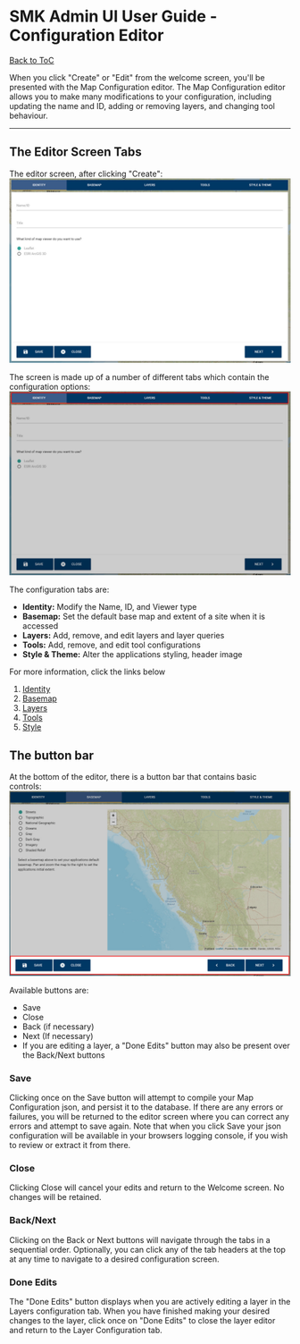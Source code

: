# SMK Admin UI User Guide - Configuration Editor
[Back to ToC](SMK-Admin-UI-User-Guide)

When you click "Create" or "Edit" from the welcome screen, you'll be presented with the Map Configuration editor. The Map Configuration editor allows you to make many modifications to your configuration, including updating the name and ID, adding or removing layers, and changing tool behaviour.
***
## The Editor Screen Tabs
The editor screen, after clicking "Create":
![Config Editor Screen](images/smk_admin_editor_identify.jpg)

The screen is made up of a number of different tabs which contain the configuration options:
![Config Editor Tabs](images/smk_admin_editor_tabs.jpg)

The configuration tabs are:
* **Identity:** Modify the Name, ID, and Viewer type
* **Basemap:** Set the default base map and extent of a site when it is accessed
* **Layers:** Add, remove, and edit layers and layer queries
* **Tools:** Add, remove, and edit tool configurations
* **Style & Theme:** Alter the applications styling, header image

For more information, click the links below

1. [Identity](SMK-Admin-UI-User-Guide:-Identity-Tab)
2. [Basemap](SMK-Admin-UI-User-Guide:-Basemap-Tab)
3. [Layers](SMK-Admin-UI-User-Guide:-Layers-Tab)
4. [Tools](SMK-Admin-UI-User-Guide:-Tools-Tab)
5. [Style](SMK-Admin-UI-User-Guide:-Styles-and-Themes-Tab)

## The button bar
At the bottom of the editor, there is a button bar that contains basic controls:
![Editor buttons](images/smk_admin_editor_buttons.jpg)

Available buttons are:
* Save
* Close
* Back (if necessary)
* Next (If necessary)
* If you are editing a layer, a "Done Edits" button may also be present over the Back/Next buttons

### Save
Clicking once on the Save button will attempt to compile your Map Configuration json, and persist it to the database. If there are any errors or failures, you will be returned to the editor screen where you can correct any errors and attempt to save again. Note that when you click Save your json configuration will be available in your browsers logging console, if you wish to review or extract it from there.
### Close
Clicking Close will cancel your edits and return to the Welcome screen. No changes will be retained.
### Back/Next
Clicking on the Back or Next buttons will navigate through the tabs in a sequential order. Optionally, you can click any of the tab headers at the top at any time to navigate to a desired configuration screen.
### Done Edits
The "Done Edits" button displays when you are actively editing a layer in the Layers configuration tab. When you have finished making your desired changes to the layer, click once on "Done Edits" to close the layer editor and return to the Layer Configuration tab.

